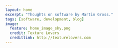 ```yaml
---
layout: home
excerpt: "Thoughts on software by Martin Gross."
tags: [software, development, blog]
image:
  feature: home_image_sky.png
  credit: Texture Lovers
  creditlink: http://texturelovers.com
---
```


